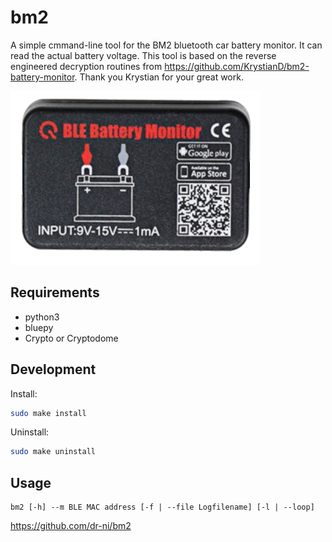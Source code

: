 # bm2
A simple cmmand-line tool for the BM2 bluetooth car battery monitor. It can read the actual battery voltage. This tool is based on the reverse engineered decryption routines from https://github.com/KrystianD/bm2-battery-monitor. Thank you Krystian for your great work.

![bm2](https://github.com/dr-ni/bm2/blob/main/bm2.png)

## Requirements

- python3
- bluepy
- Crypto or Cryptodome

## Development


Install:
```sh
sudo make install
```

Uninstall:
```sh
sudo make uninstall
```

## Usage
```
bm2 [-h] --m BLE MAC address [-f | --file Logfilename] [-l | --loop]

```


https://github.com/dr-ni/bm2
